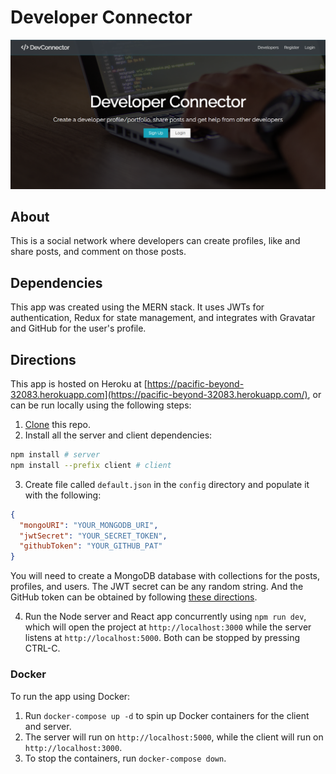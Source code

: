 # Developer Connector

![Landing page of Developer Connector](screenshot.png)

## About

This is a social network where developers can create profiles, like and share posts, and comment on those posts.

## Dependencies

This app was created using the MERN stack. It uses JWTs for authentication, Redux for state management, and integrates with Gravatar and GitHub for the user's profile.

## Directions

This app is hosted on Heroku at [https://pacific-beyond-32083.herokuapp.com](https://pacific-beyond-32083.herokuapp.com/), or can be run locally using the following steps:

1. [Clone](https://github.com/Abhiek187/devconnector.git) this repo.
2. Install all the server and client dependencies:

```bash
npm install # server
npm install --prefix client # client
```

3. Create file called `default.json` in the `config` directory and populate it with the following:

```json
{
  "mongoURI": "YOUR_MONGODB_URI",
  "jwtSecret": "YOUR_SECRET_TOKEN",
  "githubToken": "YOUR_GITHUB_PAT"
}
```

You will need to create a MongoDB database with collections for the posts, profiles, and users. The JWT secret can be any random string. And the GitHub token can be obtained by following [these directions](https://docs.github.com/en/authentication/keeping-your-account-and-data-secure/creating-a-personal-access-token).

4. Run the Node server and React app concurrently using `npm run dev`, which will open the project at `http://localhost:3000` while the server listens at `http://localhost:5000`. Both can be stopped by pressing CTRL-C.

### Docker

To run the app using Docker:

1. Run `docker-compose up -d` to spin up Docker containers for the client and server.
2. The server will run on `http://localhost:5000`, while the client will run on `http://localhost:3000`.
3. To stop the containers, run `docker-compose down`.
